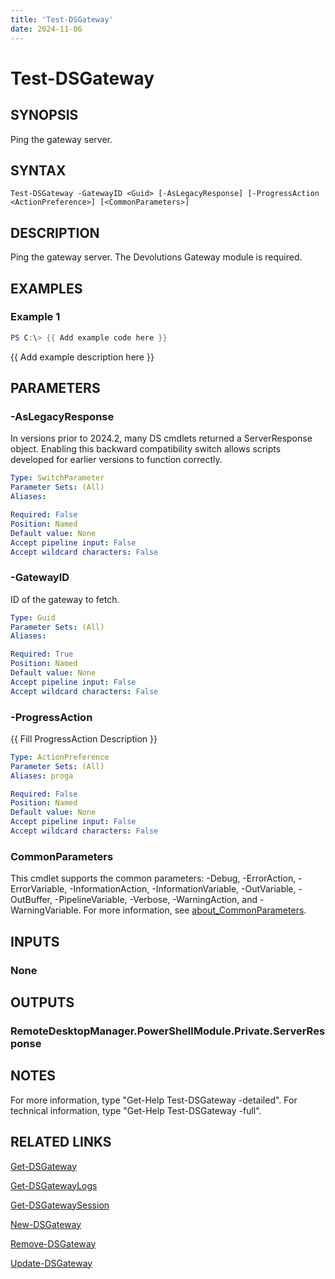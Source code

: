 ```yaml
---
title: 'Test-DSGateway'
date: 2024-11-06
---
```



# Test-DSGateway

## SYNOPSIS
Ping the gateway server.

## SYNTAX

```
Test-DSGateway -GatewayID <Guid> [-AsLegacyResponse] [-ProgressAction <ActionPreference>] [<CommonParameters>]
```

## DESCRIPTION
Ping the gateway server.
The Devolutions Gateway module is required.

## EXAMPLES

### Example 1
```powershell
PS C:\> {{ Add example code here }}
```

{{ Add example description here }}

## PARAMETERS

### -AsLegacyResponse
In versions prior to 2024.2, many DS cmdlets returned a ServerResponse object.
Enabling this backward compatibility switch allows scripts developed for earlier versions to function correctly.

```yaml
Type: SwitchParameter
Parameter Sets: (All)
Aliases:

Required: False
Position: Named
Default value: None
Accept pipeline input: False
Accept wildcard characters: False
```

### -GatewayID
ID of the gateway to fetch.

```yaml
Type: Guid
Parameter Sets: (All)
Aliases:

Required: True
Position: Named
Default value: None
Accept pipeline input: False
Accept wildcard characters: False
```

### -ProgressAction
{{ Fill ProgressAction Description }}

```yaml
Type: ActionPreference
Parameter Sets: (All)
Aliases: proga

Required: False
Position: Named
Default value: None
Accept pipeline input: False
Accept wildcard characters: False
```

### CommonParameters
This cmdlet supports the common parameters: -Debug, -ErrorAction, -ErrorVariable, -InformationAction, -InformationVariable, -OutVariable, -OutBuffer, -PipelineVariable, -Verbose, -WarningAction, and -WarningVariable. For more information, see [about_CommonParameters](http://go.microsoft.com/fwlink/?LinkID=113216).

## INPUTS

### None
## OUTPUTS

### RemoteDesktopManager.PowerShellModule.Private.ServerResponse
## NOTES
For more information, type "Get-Help Test-DSGateway -detailed".
For technical information, type "Get-Help Test-DSGateway -full".

## RELATED LINKS

[Get-DSGateway](http://127.0.0.1:1111/docs/Get-DSGateway/)

[Get-DSGatewayLogs](http://127.0.0.1:1111/docs/Get-DSGatewayLogs/)

[Get-DSGatewaySession](http://127.0.0.1:1111/docs/Get-DSGatewaySession/)

[New-DSGateway](http://127.0.0.1:1111/docs/New-DSGateway/)

[Remove-DSGateway](http://127.0.0.1:1111/docs/Remove-DSGateway/)

[Update-DSGateway](http://127.0.0.1:1111/docs/Update-DSGateway/)

